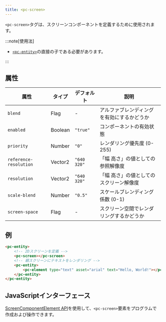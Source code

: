 ```yaml
---
title: <pc-screen>
---
```


`<pc-screen>`タグは、スクリーンコンポーネントを定義するために使用されます。

:::note[使用法]

* [`<pc-entity>`](../pc-entity)の直接の子である必要があります。

:::

## 属性

<div className="attribute-table">

| 属性 | タイプ | デフォルト | 説明 |
| --- | --- | --- | --- |
| `blend` | Flag | - | アルファブレンディングを有効にするかどうか |
| `enabled` | Boolean | `"true"` | コンポーネントの有効状態 |
| `priority` | Number | `"0"` | レンダリング優先度 (0-255) |
| `reference-resolution` | Vector2 | `"640 320"` | 「幅 高さ」の値としての参照解像度 |
| `resolution` | Vector2 | `"640 320"` | 「幅 高さ」の値としてのスクリーン解像度 |
| `scale-blend` | Number | `"0.5"` | スケールブレンディング係数 (0-1) |
| `screen-space` | Flag | - | スクリーン空間でレンダリングするかどうか |

</div>

## 例

```html
<pc-entity>
    <!-- 2Dスクリーンを定義 -->
    <pc-screen></pc-screen>
    <!-- 親スクリーンにテキストをレンダリング -->
    <pc-entity>
        <pc-element type="text" asset="arial" text="Hello, World!"></pc-element>
    </pc-entity>
</pc-entity>
```

## JavaScriptインターフェース

[ScreenComponentElement API](https://api.playcanvas.com/web-components/classes/ScreenComponentElement.html)を使用して、`<pc-screen>`要素をプログラムで作成および操作できます。
